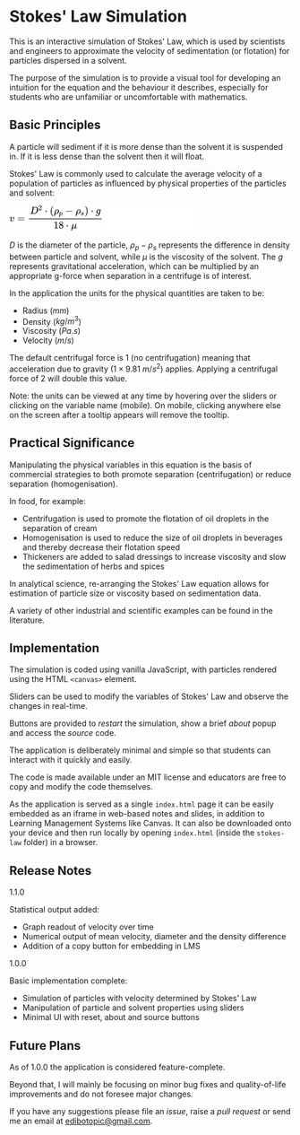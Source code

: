 # Stokes' Law Simulation

This is an interactive simulation of Stokes' Law, which is used by scientists and engineers to approximate the velocity of sedimentation (or flotation) for particles dispersed in a solvent.

The purpose of the simulation is to provide a visual tool for developing an intuition for the equation and the behaviour it describes, especially for students who are unfamiliar or uncomfortable with mathematics.

## Basic Principles

A particle will sediment if it is more dense than the solvent it is suspended in. If it is less dense than the solvent then it will float.

Stokes' Law is commonly used to calculate the average velocity of a population of particles as influenced by physical properties of the particles and solvent:

![Equation for Stokes' Law](./img/equation_light.png#gh-light-mode-only)
![Equation for Stokes' Law](./img/equation_dark.png#gh-dark-mode-only)

$D$ is the diameter of the particle, $ρ_p - ρ_s$ represents the difference in density between particle and solvent, while $μ$ is the viscosity of the solvent. The $g$ represents gravitational acceleration, which can be multiplied by an appropriate g-force when separation in a centrifuge is of interest.

In the application the units for the physical quantities are taken to be:

- Radius ($mm$)
- Density ($kg/m^3$)
- Viscosity ($Pa.s$)
- Velocity ($m/s$)

The default centrifugal force is $1$ (no centrifugation) meaning
that acceleration due to gravity ($1 \times 9.81 \ m/s^2$) applies.
Applying a centrifugal force of $2$ will double this value.

Note: the units can be viewed at any time by hovering over the sliders or
clicking on the variable name (mobile).
On mobile, clicking anywhere else on the screen after a tooltip appears will remove the tooltip.

## Practical Significance

Manipulating the physical variables in this equation is the basis of commercial strategies to both promote separation (centrifugation) or reduce separation (homogenisation).

In food, for example:

- Centrifugation is used to promote the flotation of oil droplets in the separation of cream
- Homogenisation is used to reduce the size of oil droplets in beverages and thereby decrease their flotation speed
- Thickeners are added to salad dressings to increase viscosity and slow the sedimentation of herbs and spices

In analytical science, re-arranging the Stokes' Law equation allows for estimation  of particle size or viscosity based on sedimentation data.

A variety of other industrial and scientific examples can be found in the literature.

## Implementation

The simulation is coded using vanilla JavaScript, with particles rendered using the HTML `<canvas>` element.

Sliders can be used to modify the variables of Stokes' Law and observe the changes in real-time.

Buttons are provided to *restart* the simulation, show a brief *about* popup and access the *source* code.

The application is deliberately minimal and simple so that students can interact with it quickly and easily.

The code is made available under an MIT license and educators are free to copy and modify the code themselves.

As the application is served as a single `index.html` page it can be easily embedded as an iframe in web-based notes and slides, in addition to Learning Management Systems like Canvas.
It can also be downloaded onto your device and then run locally by opening `index.html` (inside the `stokes-law` folder) in a browser.

## Release Notes

1.1.0

Statistical output added:

- Graph readout of velocity over time
- Numerical output of mean velocity, diameter and the density difference
- Addition of a copy button for embedding in LMS

1.0.0

Basic implementation complete:

- Simulation of particles with velocity determined by Stokes' Law
- Manipulation of particle and solvent properties using sliders
- Minimal UI with reset, about and source buttons

## Future Plans

As of 1.0.0 the application is considered feature-complete.

Beyond that, I will mainly be focusing on minor bug fixes and quality-of-life improvements and do not foresee major changes.

If you have any suggestions please file an *issue*, raise a *pull request* or send me an email at edibotopic@gmail.com. 

